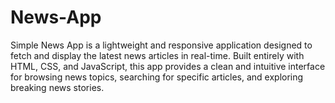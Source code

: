 # News-App
Simple News App is a lightweight and responsive application designed to fetch and display the latest news articles in real-time. Built entirely with HTML, CSS, and JavaScript, this app provides a clean and intuitive interface for browsing news topics, searching for specific articles, and exploring breaking news stories.
